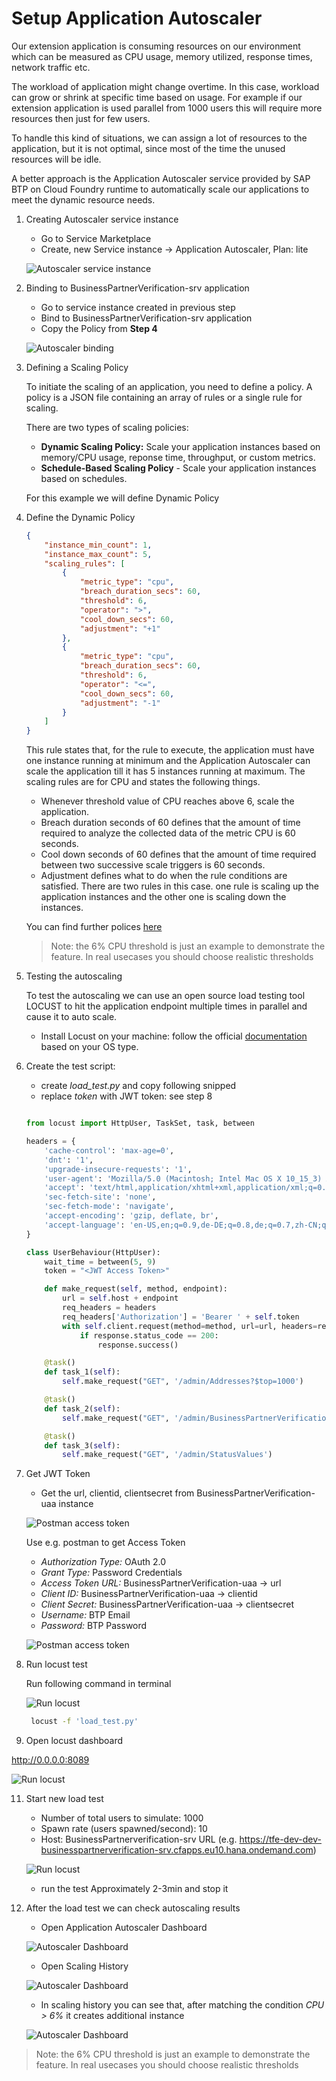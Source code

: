# Setup Application Autoscaler

Our extension application is consuming resources on our environment which can be measured as CPU usage, memory utilized, response times, network traffic etc.

The workload of application might change overtime. In this case, workload can grow or shrink at specific time based on usage. For example if our extension application is used parallel from 1000 users this will require more resources then just for few users.

To handle this kind of situations, we can assign a lot of resources to the application, but it is not optimal, since most of the time the unused resources will be idle.

A better approach is the Application Autoscaler service provided by SAP BTP on Cloud Foundry runtime to automatically scale our applications to meet the dynamic resource needs.

1. Creating Autoscaler service instance
   - Go to Service Marketplace
   - Create, new Service instance -> Application Autoscaler, Plan: lite
  
   ![Autoscaler service instance](images/as05.png)
   
   
2. Binding to BusinessPartnerVerification-srv application
   - Go to service instance created in previous step
   - Bind to BusinessPartnerVerification-srv application
   - Copy the Policy from **Step 4**
  
   ![Autoscaler binding](images/as06.png)

3. Defining a Scaling Policy

   To initiate the scaling of an application, you need to define a policy. A policy is a JSON file containing an array of rules or a single rule for scaling. 

   There are two types of scaling policies:
    - **Dynamic Scaling Policy:** Scale your application instances based on memory/CPU usage, reponse time, throughput, or custom metrics.
    - **Schedule-Based Scaling Policy** - Scale your application instances based on schedules.

    For this example we will define Dynamic Policy

4. Define the Dynamic Policy

    ```json
    {
        "instance_min_count": 1,
        "instance_max_count": 5,
        "scaling_rules": [
            {
                "metric_type": "cpu",
                "breach_duration_secs": 60,
                "threshold": 6,
                "operator": ">",
                "cool_down_secs": 60,
                "adjustment": "+1"
            },
            {
                "metric_type": "cpu",
                "breach_duration_secs": 60,
                "threshold": 6,
                "operator": "<=",
                "cool_down_secs": 60,
                "adjustment": "-1"
            }
        ]
    }
    ```

    This rule states that, for the rule to execute, the application must have one instance running at minimum and the Application Autoscaler can scale the application till it has 5 instances running at maximum. The scaling rules are for CPU and states the following things.

    - Whenever threshold value of CPU reaches above 6, scale the application.
    - Breach duration seconds of 60 defines that the amount of time required to analyze the collected data of the metric CPU is 60 seconds.
    - Cool down seconds of 60 defines that the amount of time required between two successive scale triggers is 60 seconds.
    - Adjustment defines what to do when the rule conditions are satisfied. There are two rules in this case. one rule is scaling up the application instances and the other one is scaling down the instances.

    You can find further polices [here](https://help.sap.com/viewer/7472b7d13d5d4862b2b06a730a2df086/Cloud/en-US/e6927e5af85e45f4a8a056c8662fa784.html)

    >Note: the 6% CPU threshold is just an example to demonstrate the feature. In real usecases you should choose realistic thresholds

5. Testing the autoscaling
   
   To test the autoscaling we can use an open source load testing tool LOCUST to hit the application endpoint multiple times in parallel and cause it to auto scale.

   - Install Locust on your machine: follow the official [documentation](https://docs.locust.io/en/stable/installation.html) based on your OS type.
   
6. Create the test script:

   - create *load_test.py* and copy following snipped
   - replace *token* with JWT token: see step 8
   
    ```py

    from locust import HttpUser, TaskSet, task, between

    headers = {
        'cache-control': 'max-age=0',
        'dnt': '1',
        'upgrade-insecure-requests': '1',
        'user-agent': 'Mozilla/5.0 (Macintosh; Intel Mac OS X 10_15_3) AppleWebKit/537.36 (KHTML, like Gecko) Chrome/79.0.3945.130 Safari/537.36',
        'accept': 'text/html,application/xhtml+xml,application/xml;q=0.9,image/webp,image/apng,*/*;q=0.8,application/signed-exchange;v=b3;q=0.9',
        'sec-fetch-site': 'none',
        'sec-fetch-mode': 'navigate',
        'accept-encoding': 'gzip, deflate, br',
        'accept-language': 'en-US,en;q=0.9,de-DE;q=0.8,de;q=0.7,zh-CN;q=0.6,zh;q=0.5',
    }

    class UserBehaviour(HttpUser):
        wait_time = between(5, 9)
        token = "<JWT Access Token>"

        def make_request(self, method, endpoint):
            url = self.host + endpoint
            req_headers = headers
            req_headers['Authorization'] = 'Bearer ' + self.token
            with self.client.request(method=method, url=url, headers=req_headers, catch_response=True) as response:
                if response.status_code == 200:
                    response.success()

        @task()
        def task_1(self):
            self.make_request("GET", '/admin/Addresses?$top=1000')

        @task()
        def task_2(self):
            self.make_request("GET", '/admin/BusinessPartnerVerification?$top=1000')

        @task()
        def task_3(self):
            self.make_request("GET", '/admin/StatusValues')


    ```

7. Get JWT Token
   
   - Get the url, clientid, clientsecret from BusinessPartnerVerification-uaa instance


   ![Postman access token](images/as10.png)

   Use e.g. postman to get Access Token
   
   - *Authorization Type:* OAuth 2.0
   - *Grant Type:* Password Credentials
   - *Access Token URL:* BusinessPartnerVerification-uaa -> url
   - *Client ID:* BusinessPartnerVerification-uaa -> clientid
   - *Client Secret:* BusinessPartnerVerification-uaa -> clientsecret
   - *Username:* BTP Email
   - *Password:* BTP Password

    ![Postman access token](images/as01.png)

8. Run locust test
   
   Run following command in terminal 

   ![Run locust](images/as02.png)

    ```bash
     locust -f 'load_test.py'
    ```

9.  Open locust dashboard
   
   http://0.0.0.0:8089

   ![Run locust](images/as03.png)

11. Start new load test
    - Number of total users to simulate: 1000
    - Spawn rate (users spawned/second): 10
    - Host: BusinessPartnerverification-srv URL (e.g. https://tfe-dev-dev-businesspartnerverification-srv.cfapps.eu10.hana.ondemand.com)

    ![Run locust](images/as04.png)

    - run the test Approximately 2-3min and stop it

12. After the load test we can check autoscaling results
    
    - Open Application Autoscaler Dashboard
    
     ![Autoscaler Dashboard](images/as07.png)

    - Open Scaling History
    
     ![Autoscaler Dashboard](images/as08.png)

    - In scaling history you can see that, after matching the condition *CPU > 6%* it creates additional instance
    
     ![Autoscaler Dashboard](images/as09.png)

>Note: the 6% CPU threshold is just an example to demonstrate the feature. In real usecases you should choose realistic thresholds

